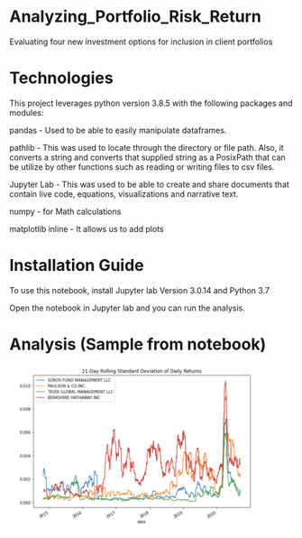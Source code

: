 # Analyzing_Portfolio_Risk_Return

Evaluating four new investment options for inclusion in client portfolios

# Technologies

This project leverages python version 3.8.5 with the following packages and modules:

pandas - Used to be able to easily manipulate dataframes.

pathlib - This was used to locate through the directory or file path. Also, it converts a string and converts that supplied string as a PosixPath that can be utilize by other functions such as reading or writing files to csv files.

Jupyter Lab - This was used to be able to create and share documents that contain live code, equations, visualizations and narrative text.

numpy - for Math calculations

matplotlib inline -  It allows us to add plots 

# Installation Guide

To use this notebook, install Jupyter lab Version 3.0.14 and Python 3.7

Open the notebook in Jupyter lab and you can run the analysis.

# Analysis (Sample from notebook)

![Rolling plot](https://github.com/shangfii/Analyzing_Portfolio_Risk_Return/blob/main/Screen%20Shot%202021-11-05%20at%2010.26.48%20PM.png)
